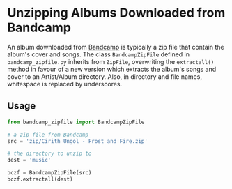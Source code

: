 # Unzipping Albums Downloaded from Bandcamp

An album downloaded from [Bandcamp](https://bandcamp.com/) is typically a zip file that contain the album's cover and songs. The class `BandcampZipFile` defined in `bandcamp_zipfile.py` inherits from `ZipFile`, overwriting the `extractall()` method in favour of a new version which extracts the album's songs and cover to an Artist/Album directory. Also, in directory and file names, whitespace is replaced by underscores.

## Usage

```python
from bandcamp_zipfile import BandcampZipFile

# a zip file from Bandcamp
src = 'zip/Cirith Ungol - Frost and Fire.zip'

# the directory to unzip to
dest = 'music'

bczf = BandcampZipFile(src)
bczf.extractall(dest)
```
